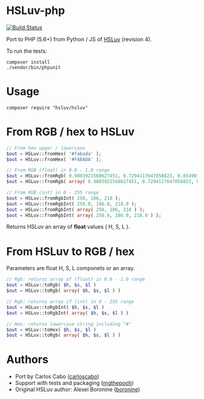 # HSLuv-php

[![Build Status](https://travis-ci.org/hsluv/hsluv-php.svg?branch=master)](https://travis-ci.org/hsluv/hsluv-php)

Port to PHP (5.6+) from Python / JS of [HSLuv](http://www.hsluv.org/) (revision 4).

To run the tests:
```
composer install
./vendor/bin/phpunit
```

# Usage

```
composer require "hsluv/hsluv"
```

# From RGB / hex to HSLuv

````php
// From hex upper / lowercase
$out = HSLuv::fromHex( '#fabada' );
$out = HSLuv::fromHex( '#FABADA' );

// From RGB (float) in 0.0 - 1.0 range
$out = HSLuv::fromRgb( 0.9803921568627451, 0.7294117647058823, 0.8549019607843137 );
$out = HSLuv::fromRgb( array( 0.9803921568627451, 0.7294117647058823, 0.8549019607843137 ) );

// From RGB (int) in 0 - 255 range
$out = HSLuv::fromRgbInt( 250, 186, 218 );
$out = HSLuv::fromRgbInt( 250.0, 186.0, 218.0 );
$out = HSLuv::fromRgbInt( array( 250, 186, 218 ) );
$out = HSLuv::fromRgbInt( array( 250.0, 186.0, 218.0 ) );
````

Returns HSLuv an array of **float** values ( H, S, L ).

# From HSLuv to RGB / hex

Parameters are float H, S, L componets or an array.

```php
// Rgb: returns array of (float) in 0.0 - 1.0 range
$out = HSLuv::toRgb( $h, $s, $l )
$out = HSLuv::toRgb( array( $h, $s, $l ) )

// Rgb: returns array if (int) in 0 - 255 range
$out = HSLuv::toRgbInt( $h, $s, $l )
$out = HSLuv::toRgbInt( array( $h, $s, $l ) )

// Hex: returns lowercase string including "#"
$out = HSLuv::toHex( $h, $s, $l )
$out = HSLuv::toRgb( array( $h, $s, $l ) )
```

# Authors

- Port by Carlos Cabo ([carloscabo](https://github.com/carloscabo))
- Support with tests and packaging ([mgthepooh](https://github.com/mgthepooh))
- Original HSLuv author: Alexei Boronine ([boronine](http://github.com/boronine))
